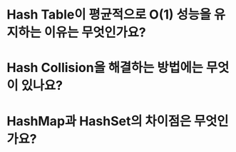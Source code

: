 # Hash Table이 평균적으로 O(1) 성능을 유지하는 이유는 무엇인가요?
# Hash Collision을 해결하는 방법에는 무엇이 있나요?
# HashMap과 HashSet의 차이점은 무엇인가요?